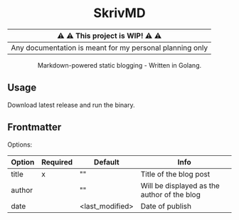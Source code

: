<center>

# SkrivMD

| :warning: :warning: This project is WIP! :warning: :warning: |
| ------------------------------------------------------------ |
| Any documentation is meant for my personal planning only     |

Markdown-powered static blogging - Written in Golang.

</center>

## Usage

Download latest release and run the binary.

## Frontmatter

Options:

| Option | Required | Default         | Info                                        |
| ------ | -------- | --------------- | ------------------------------------------- |
| title  | x        | ""              | Title of the blog post                      |
| author |          | ""              | Will be displayed as the author of the blog |
| date   |          | <last_modified> | Date of publish                             |
